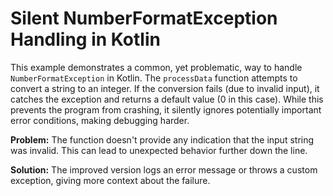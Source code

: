 # Silent NumberFormatException Handling in Kotlin

This example demonstrates a common, yet problematic, way to handle `NumberFormatException` in Kotlin.  The `processData` function attempts to convert a string to an integer. If the conversion fails (due to invalid input), it catches the exception and returns a default value (0 in this case).  While this prevents the program from crashing, it silently ignores potentially important error conditions, making debugging harder.

**Problem:** The function doesn't provide any indication that the input string was invalid.  This can lead to unexpected behavior further down the line.

**Solution:** The improved version logs an error message or throws a custom exception, giving more context about the failure.